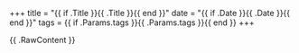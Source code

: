 +++
title = "{{ if .Title }}{{ .Title }}{{ end }}"
date = "{{ if .Date }}{{ .Date }}{{ end }}"
tags = {{ if .Params.tags }}{{ .Params.tags }}{{ end }}
+++

{{ .RawContent }}